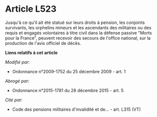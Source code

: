 # Article L523

Jusqu'à ce qu'il ait été statué sur leurs droits à pension, les conjoints survivants, les orphelins mineurs et les ascendants
des militaires ou des requis et engagés volontaires à titre civil dans la défense passive "Morts pour la France", peuvent
recevoir des secours de l'office national, sur la production de l'avis officiel de décès.

**Liens relatifs à cet article**

_Modifié par_:

  - Ordonnance n°2009-1752 du 25 décembre 2009 - art. 1

_Abrogé par_:

  - Ordonnance n°2015-1781 du 28 décembre 2015 - art. 5

_Cité par_:

  - Code des pensions militaires d'invalidité et de... - art. L315 (VT)
